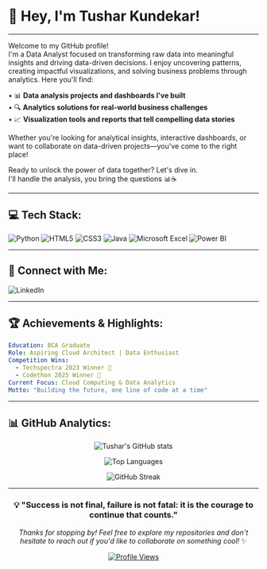 # 👋 Hey, I'm Tushar Kundekar!

---

Welcome to my GitHub profile!  
I'm a Data Analyst focused on transforming raw data into meaningful insights and driving data-driven decisions. I enjoy uncovering patterns, creating impactful visualizations, and solving business problems through analytics. Here you'll find:

• 📊 **Data analysis projects and dashboards I've built**  
• 🔍 **Analytics solutions for real-world business challenges**  
• 📈 **Visualization tools and reports that tell compelling data stories**

Whether you're looking for analytical insights, interactive dashboards, or want to collaborate on data-driven projects—you've come to the right place!

Ready to unlock the power of data together? Let's dive in.  
I'll handle the analysis, you bring the questions 📊☕

---

## 💻 Tech Stack:

<div align="left">

![Python](https://img.shields.io/badge/PYTHON-3776AB?style=flat-square&logo=python&logoColor=white&labelColor=3776AB)
![HTML5](https://img.shields.io/badge/HTML5-E34F26?style=flat-square&logo=html5&logoColor=white&labelColor=E34F26)
![CSS3](https://img.shields.io/badge/CSS3-1572B6?style=flat-square&logo=css3&logoColor=white&labelColor=1572B6)
![Java](https://img.shields.io/badge/JAVA-ED8B00?style=flat-square&logo=java&logoColor=white&labelColor=ED8B00)
![Microsoft Excel](https://img.shields.io/badge/MICROSOFT%20EXCEL-217346?style=flat-square&logo=microsoft-excel&logoColor=white&labelColor=217346)
![Power BI](https://img.shields.io/badge/POWERBI-F2C811?style=flat-square&logo=power-bi&logoColor=black&labelColor=F2C811)

</div>

---

## 🔗 Connect with Me:

<div align="left">
  
![LinkedIn](https://img.shields.io/badge/LINKEDIN-0077B5?style=flat-square&logo=linkedin&logoColor=white&labelColor=0077B5&link=https://linkedin.com/in/tusharkundekar)

</div>

---

## 🏆 Achievements & Highlights:

```yaml
Education: BCA Graduate
Role: Aspiring Cloud Architect | Data Enthusiast
Competition Wins: 
  - Techspectra 2023 Winner 🥇
  - Codethon 2025 Winner 🥇
Current Focus: Cloud Computing & Data Analytics
Motto: "Building the future, one line of code at a time"
```

---

## 📊 GitHub Analytics:

<div align="center">
  
![Tushar's GitHub stats](https://github-readme-stats.vercel.app/api?username=TusharKundekar&show_icons=true&theme=tokyonight&hide_border=true&bg_color=0D1117)

![Top Languages](https://github-readme-stats.vercel.app/api/top-langs/?username=TusharKundekar&layout=compact&theme=tokyonight&hide_border=true&bg_color=0D1117)

![GitHub Streak](https://github-readme-streak-stats.herokuapp.com/?user=TusharKundekar&theme=tokyonight&hide_border=true&background=0D1117)

</div>

---

<div align="center">
  
### 💡 "Success is not final, failure is not fatal: it is the courage to continue that counts."

*Thanks for stopping by! Feel free to explore my repositories and don't hesitate to reach out if you'd like to collaborate on something cool!* ✨

[![Profile Views](https://komarev.com/ghpvc/?username=TusharKundekar&color=blueviolet&style=flat-square)](https://github.com/TusharKundekar)

</div>
